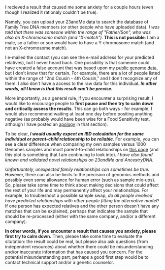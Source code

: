 I recieved a result that caused me some anxiety for a couple hours (even though I realized it rationaly couldn't be true).

Namely, you can upload your 23andMe data to search the database of Family Tree DNA members (or other people who have uploaded data).  *I was told that there was someone within the range of "Father/Son", who was also an X-chromosome match (and "X-match").*  **This is not possible**: I am a male, so a father or son would have to have a Y-chromosome match (and not an X-chromosome match).

I e-mailed the contact (you can see the e-mail address for your predicted relatives), but I never heard back.  One possiblity is that someone could have created a false account that was based upon my [public genome data](https://my.pgp-hms.org/profile/hu832966), but I don't know that for certain.  For example, there are a lot of people listed within the range of "2nd Cousin - 4th Cousin," and I don't recognize any of them.  I also don't have a access to the raw data for this individual.  ***In other words, all I know is that this result can't be precise.***

More importantly, as a general rule, if you encounter a surprising result, I would like to encourage people to **first pause and then try to calm down and critically assess the results**.  This can go both ways - for example, I would also recommend waiting at least one day before positing anything negative (as probably would have been wise for a Food Sensitivity test, although I have posted an [apology](https://github.com/cwarden45/DTC_Scripts/blob/master/Nutrigenomics/README.md) in that section).

To be clear, ***I would usually expect an IBD calculation for the same individual or parent-child relationship to be reliable***.  For example, you can see a clear difference when comparing my own samples versus 1000 Genomes samples and most parent-to-child relationships on [this page](https://github.com/cwarden45/DTC_Scripts/tree/master/Helix_Mayo_GeneGuide/IBD_Genetic_Distance/README.md) (and this plot is something that I am continuing to look into).  *I have also found known and validated novel relationships on 23andMe and AncestryDNA.*

*Unfortuantely, unexpected family relationships can sometimes be true.*  However, there can also be limits to the precision of genomics methods and possibly even some allowance for human error (such as sample mix-ups).  So, please take some time to think about making decisions that could affect the rest of your life and may permanently affect your relationships.  For example, to troubleshoot a possible sample swap, *do all people involved have predicted relationships with other people fitting the alternative model*?  If one person has expected relatives and the other person doesn't have any matches that can be explained, perhaps that indicates the sample that should be re-processed (either with the same company, and/or a different company).

**In other words, if you encounter a result that causes you anxiety, please first try to calm down.**  Then, please take some time to evaluate the situtation: the result could be real, but please also ask questions (from independent resources) about whether there could be misunderstanding and/or inaccurate information that has caused you concern.  For the potential misunderstanding part, perhaps a good first step would be to contact technical support and/or a genetic counselor.
